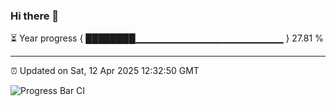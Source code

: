 ### Hi there 👋

⏳ Year progress { ████████▁▁▁▁▁▁▁▁▁▁▁▁▁▁▁▁▁▁▁▁▁▁ } 27.81 %

---

⏰ Updated on Sat, 12 Apr 2025 12:32:50 GMT

![Progress Bar CI](https://github.com/liununu/liununu/workflows/Progress%20Bar%20CI/badge.svg)
